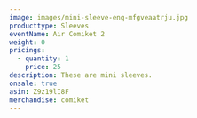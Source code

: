 ```yaml
---
image: images/mini-sleeve-enq-mfgveaatrju.jpg
producttype: Sleeves
eventName: Air Comiket 2
weight: 0
pricings:
  - quantity: 1
    price: 25
description: These are mini sleeves.
onsale: true
asin: Z9z19lI8F
merchandise: comiket
---
```

